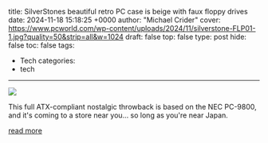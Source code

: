 title: SilverStones beautiful retro PC case is beige with faux floppy drives
date: 2024-11-18 15:18:25 +0000
author: "Michael Crider"
cover: https://www.pcworld.com/wp-content/uploads/2024/11/silverstone-FLP01-1.jpg?quality=50&strip=all&w=1024
draft: false
top: false
type: post
hide: false
toc: false
tags:
  - Tech
categories:
  - tech
---

![](https://www.pcworld.com/wp-content/uploads/2024/11/silverstone-FLP01-1.jpg?quality=50&strip=all&w=1024)

This full ATX-compliant nostalgic throwback is based on the NEC PC-9800, and it's coming to a store near you... so long as you're near Japan.

[read more](https://www.pcworld.com/article/2524094/silverstone-new-retro-pc-case-is-beige-with-faux-floppy-drives.html)
